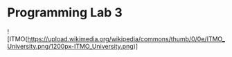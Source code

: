 # Programming Lab 3
![ITMO(https://upload.wikimedia.org/wikipedia/commons/thumb/0/0e/ITMO_University.png/1200px-ITMO_University.png)]
